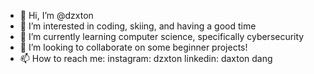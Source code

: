 - 👋 Hi, I’m @dzxton
- 👀 I’m interested in coding, skiing, and having a good time
- 🌱 I’m currently learning computer science, specifically cybersecurity 
- 💞️ I’m looking to collaborate on some beginner projects! 
- 📫 How to reach me: instagram: dzxton linkedin: daxton dang

<!---
daxton is a ✨ special ✨ repository because its `README.md` (this file) appears on your GitHub profile.
You can click the Preview link to take a look at your changes.
--->
